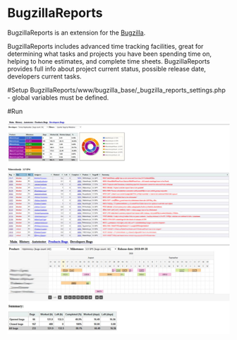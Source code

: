 # BugzillaReports
BugzillaReports is an extension for the [Bugzilla](https://www.bugzilla.org/).

BugzillaReports includes advanced time tracking facilities, great for determining what tasks and projects you have been spending time on, helping to hone estimates, and complete time sheets. BugzillaReports provides full info 
about project current status, possible release date, developers current tasks.
 
 #Setup
 BugzillaReports/www/bugzilla_base/_bugzilla_reports_settings.php - global variables must be defined.

#Run

![Alt text](/screenshots/bug_reports.jpg?raw=true "Optional Title")
![Alt text](/screenshots/product_report.jpg?raw=true "Optional Title")
 	
